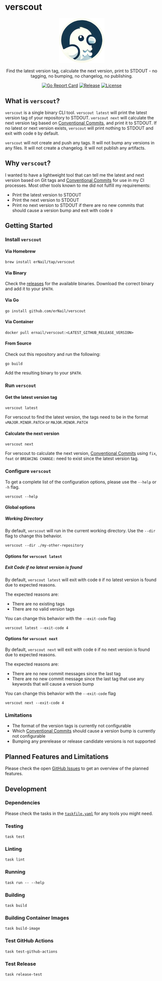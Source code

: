 # verscout

<div align="center">
  <img src="./docs/img/verscout-icon.png" width="150" alt="verscout icon">
  <p>
    Find the latest version tag, calculate the next version, print to STDOUT
    - no tagging, no bumping, no changelog, no publishing.
  </p>

  [![Go Report Card](https://goreportcard.com/badge/github.com/erNail/verscout)](https://goreportcard.com/report/github.com/erNail/verscout)
  [![Release](https://img.shields.io/github/v/release/erNail/verscout)](https://github.com/erNail/verscout/releases/latest)
  [![License](https://img.shields.io/github/license/erNail/verscout)](LICENSE)
</div>

## What is `verscout`?

`verscout` is a single binary CLI tool. `verscout latest` will print the latest version tag of your repository to STDOUT.
`verscout next` will calculate the next version tag based on
[Conventional Commits](https://www.conventionalcommits.org/en/v1.0.0/), and print it to STDOUT.
If no latest or next version exists, `verscout` will print nothing to STDOUT and exit with code `0` by default.

`verscout` will not create and push any tags.
It will not bump any versions in any files.
It will not create a changelog.
It will not publish any artifacts.

## Why `verscout`?

I wanted to have a lightweight tool that can tell me
the latest and next version based on Git tags and
[Conventional Commits](https://www.conventionalcommits.org/en/v1.0.0/) for use in my CI processes.
Most other tools known to me did not fulfill my requirements:

- Print the latest version to STDOUT
- Print the next version to STDOUT
- Print no next version to STDOUT if there are no new commits that should cause a version bump
  and exit with code `0`

## Getting Started

### Install `verscout`

#### Via Homebrew

```shell
brew install erNail/tap/verscout
```

#### Via Binary

Check the [releases](https://github.com/erNail/verscout/releases) for the available binaries.
Download the correct binary and add it to your `$PATH`.

#### Via Go

```shell
go install github.com/erNail/verscout
```

#### Via Container

```shell
docker pull ernail/verscout:<LATEST_GITHUB_RELEASE_VERSION>
```

#### From Source

Check out this repository and run the following:

```shell
go build
```

Add the resulting binary to your `$PATH`.

### Run `verscout`

#### Get the latest version tag

```shell
verscout latest
```

For verscout to find the latest version, the tags need to be in the format `vMAJOR.MINOR.PATCH`
or `MAJOR.MINOR.PATCH`

#### Calculate the next version

```shell
verscout next
```

For verscout to calculate the next version,
[Conventional Commits](https://www.conventionalcommits.org/en/v1.0.0/)
using `fix`, `feat` or `BREAKING CHANGE:` need to exist since the latest version tag.

### Configure `verscout`

To get a complete list of the configuration options, please use the `--help` or `-h` flag.

```shell
verscout --help
```

#### Global options

##### Working Directory

By default, `verscout` will run in the current working directory.
Use the `--dir` flag to change this behavior.

```shell
verscout --dir ./my-other-repository
```

#### Options for `verscout latest`

##### Exit Code if no latest version is found

By default, `verscout latest` will exit with code `0` if no latest version is found due to expected reasons.

The expected reasons are:

- There are no existing tags
- There are no valid version tags

You can change this behavior with the `--exit-code` flag

```shell
verscout latest --exit-code 4
```

#### Options for `verscout next`

By default, `verscout next` will exit with code `0` if no next version is found due to expected reasons.

The expected reasons are:

- There are no new commit messages since the last tag
- There are no new commit message since the last tag that use any keywords that will cause a version bump

You can change this behavior with the `--exit-code` flag

```shell
verscout next --exit-code 4
```

### Limitations

- The format of the version tags is currently not configurable
- Which [Conventional Commits](https://www.conventionalcommits.org/en/v1.0.0/)
  should cause a version bump is currently not configurable
- Bumping any prerelease or release candidate versions is not supported

## Planned Features and Limitations

Please check the open [GitHub Issues](https://github.com/erNail/homebrew-tap/issues)
to get an overview of the planned features.

## Development

### Dependencies

Please check the tasks in the [`taskfile.yaml`](./taskfile.yaml) for any tools you might need.

### Testing

```shell
task test
```

### Linting

```shell
task lint
```

### Running

```shell
task run -- --help
```

### Building

```shell
task build
```

### Building Container Images

```shell
task build-image
```

### Test GitHub Actions

```shell
task test-github-actions
```

### Test Release

```shell
task release-test
```
